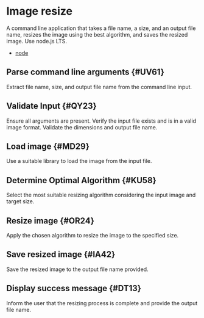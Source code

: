 # Image resize

A command line application that takes a file name, a size, and an output file name, resizes the image using the best algorithm, and saves the resized image. Use node.js LTS.

*   [node](./image.mjs)

## Parse command line arguments {#UV61}
Extract file name, size, and output file name from the command line input.

## Validate Input {#QY23}
Ensure all arguments are present.
Verify the input file exists and is in a valid image format. Validate the dimensions and output file name.

## Load image {#MD29}
Use a suitable library to load the image from the input file.

## Determine Optimal Algorithm {#KU58}
Select the most suitable resizing algorithm considering the input image and target size.

## Resize image {#OR24}
Apply the chosen algorithm to resize the image to the specified size.

## Save resized image {#IA42}
Save the resized image to the output file name provided.

## Display success message {#DT13}
Inform the user that the resizing process is complete and provide the output file name.
